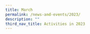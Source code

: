 ```yaml
---
title: March
permalink: /news-and-events/2023/
description: ""
third_nav_title: Activities in 2023
---
```

